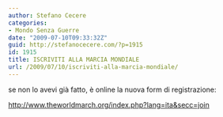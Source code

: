 ```yaml
---
author: Stefano Cecere
categories:
- Mondo Senza Guerre
date: "2009-07-10T09:33:32Z"
guid: http://stefanocecere.com/?p=1915
id: 1915
title: ISCRIVITI ALLA MARCIA MONDIALE
url: /2009/07/10/iscriviti-alla-marcia-mondiale/
---
```


se non lo avevi già fatto, è online la nuova form di registrazione:

<http://www.theworldmarch.org/index.php?lang=ita&secc=join>